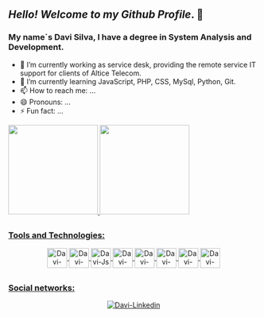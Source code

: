 ## *Hello! Welcome to my Github Profile*. 👋
### My name´s Davi Silva, I have a degree in System Analysis and Development. 


- 🔭 I’m currently working as service desk, providing the remote service IT support for clients of Altice Telecom.
- 🌱 I’m currently learning JavaScript, PHP, CSS, MySql, Python, Git.
- 📫 How to reach me: ...
- 😄 Pronouns: ...
- ⚡ Fun fact: ...


<div>
  <a href="https://github.com/davisilvarj">
  <img height="180em" src="https://github-readme-stats.vercel.app/api/top-langs/?username=davisilvarj&layout=compact&langs_count=7&theme=dark"/>
  <img height="180em" src="https://github-readme-stats.vercel.app/api?username=davisilvarj&show_icons=true&theme=dark&include_all_commits=true&count_private=true"/>
</div>

##
### Tools and Technologies:
<div align="center"> 
  <img src="https://cdn.jsdelivr.net/gh/devicons/devicon/icons/php/php-original.svg" width="40" height="40" alt="Davi-Php" align="center">  
  <img src="https://cdn.jsdelivr.net/gh/devicons/devicon/icons/html5/html5-original.svg" width="40" height="40" alt="Davi-Html" align="center">         
  <img src="https://cdn.jsdelivr.net/gh/devicons/devicon/icons/javascript/javascript-original.svg" width="40" height="40" alt="Davi-Js" align="center">
  <img src="https://cdn.jsdelivr.net/gh/devicons/devicon/icons/css3/css3-original.svg" width="40" height="40" alt="Davi-Css" align="center">
  <img src="https://cdn.jsdelivr.net/gh/devicons/devicon/icons/bootstrap/bootstrap-original.svg" width="40" height="40" alt="Davi-Bootstrap" align="center">
  <img src="https://cdn.jsdelivr.net/gh/devicons/devicon/icons/mysql/mysql-original-wordmark.svg" width="40" height="40" alt="Davi-Mysql" align="center">
  <img src="https://cdn.jsdelivr.net/gh/devicons/devicon/icons/git/git-original.svg" width="40" height="40" alt="Davi-Git" align="center"/>
  <img src="https://cdn.jsdelivr.net/gh/devicons/devicon/icons/github/github-original.svg" width="40" height="40" alt="Davi-Github" align="center">
</div> 
  
##
### Social networks:
<div align="center">
  <a href="https://www.linkedin.com/in/davisilvainf/" target="_blank"><img src="https://img.shields.io/badge/-LinkedIn-%230077B5?style=for-the-badge&logo=linkedin&logoColor=white" target="_blank" alt="Davi-Linkedin" align="center"></a>   
</div>
     
